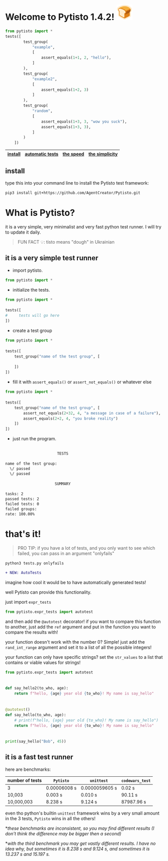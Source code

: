 # Welcome to Pytisto 1.4.2! <img src="logo.png" width="50"/></img>

```python
from pytisto import *
tests([
        test_group(
            "example",
            [
                assert_equals(1+1, 2, "hello"),
            ]
        ),
        test_group(
            "example2",
            [
                assert_equals(1+2, 3)
            ]
        ),
        test_group(
            "random",
            [
                assert_equals(1+3, 3, "wow you suck"),
                assert_equals(1+3, 3),
            ]
        )
    ])

```
| [install](#install) | [automatic tests](#new-autotests) | [the speed](#it-is-a-fast-test-runner) | [the simplicity](#it-is-a-very-simple-test-runner) |
|---------------------|-----------------------------------|----------------------------------------|----------------------------------------------------|


## install

type this into your command line to install the Pytisto test framework:

```
pip3 install git+https://github.com/AgentCreator/Pytisto.git
```

# What is Pytisto?

it is a very simple, very minimalist and very fast python test runner.
I will try to update it daily.

> FUN FACT 💡: tisto means "dough" in Ukrainian
## it is a very simple test runner
- import pytisto.
```python
from pytisto import *
```
- initialize the tests.
```python
from pytisto import *

tests([
#     tests will go here
])
```
- create a test group
```python
from pytisto import *

tests([
    test_group("name of the test group", [
        
    ])
])
```
- fill it with ```assert_equals()``` or ```assert_not_equals()``` or whatever else
```python
from pytisto import *

tests([
    test_group("name of the test group", [
        assert_not_equals(2+32, 4, "a message in case of a failure"),
        assert_equals(2+2, 4, "you broke reality")
    ])
])
```
- just run the program.
```

                       TESTS                        

name of the test group:
  \/ passed
  \/ passed

                      SUMMARY                       

tasks: 2
passed tests: 2
failed tests: 0
failed groups: 
rate: 100.00%
```
# **that's it!**
> PRO TIP: if you have a lot of tests, and you only want to see which failed, you can pass in an argument "onlyfails"
```commandline
python3 tests.py onlyfails
```
 
```diff
+ NEW: AutoTests
```

imagine how cool it would be to have automatically generated tests!

well Pytisto can provide this functionality.

just import ```expr_tests```
```python
from pytisto.expr_tests import autotest
```
and then add the ```@autotest``` decorator!
if you want to compare this function to another, just add the ```ref``` argument and put in the function you want to compare the results with!

your function doesn't work with the number 0? Simple!
just add the ```rand_int_range``` argument and set it to a list of all the possible integers!

your function can only have specific strings? set the ```str_values``` to a list that contains or viable values for strings!

```python
from pytisto.expr_tests import autotest


def say_hello2(to_who, age):
    return f"hello, {age} year old {to_who}! My name is say_hello"


@autotest()
def say_hello(to_who, age):
    # print(f"hello, {age} year old {to_who}! My name is say_hello")
    return f"hello, {age} year old {to_who}! My name is say_hello"


print(say_hello("Bob", 45))

```


## it is a fast test runner

here are benchmarks:

| number of tests | ```Pytisto``` | ```unittest``` | ```codewars_test``` |
|-----------------|---------------|----------------|---------------------|
| 3               | 0.00006008 s  | 0.0000059605 s | 0.02 s              |
| 10,003          | 0.003 s       | 0.010 s        | 90.11 s             |
| 10,000,003      | 8.238 s       | 9.124 s        | 87987.96 s          |

even tho python's builtin ```unittest``` framework wins by a very small amount in the 3 tests, ```Pytisto``` wins in all the others!

**these benchmarks are inconsistent, so you may find different results (I don't think the difference may be bigger then a second)*


**with the third benchmark you may get vastly different results. I have no idea why, but sometimes it is 8.238 s and 9.124 s, and sometimes it is 13.237 s and 15.197 s.*